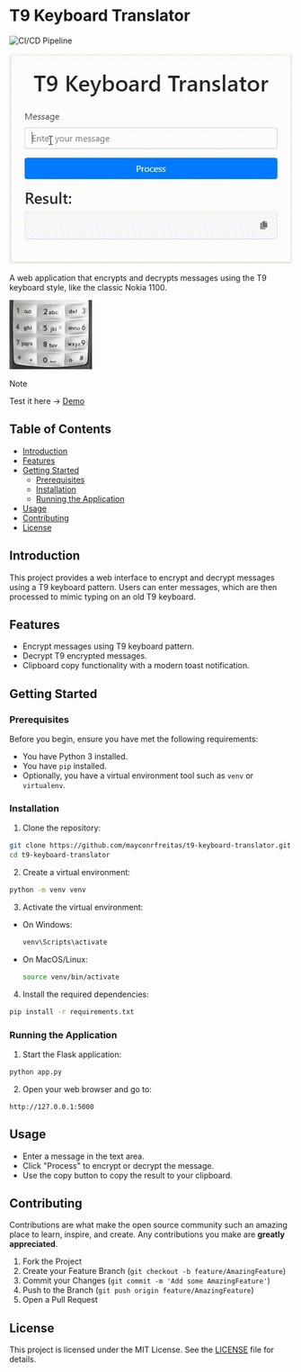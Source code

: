 # T9 Keyboard Translator

![CI/CD Pipeline](https://github.com/mayconrfreitas/t9-keyboard-translator/actions/workflows/master_t9-keyboard-translator.yml/badge.svg)

![Sample GIF](./assets/sample.gif)

A web application that encrypts and decrypts messages using the T9 keyboard style, like the classic Nokia 1100. 

![Keyboard image](./assets/keyboard_image.png)

> [!NOTE]  
> Test it here -> [Demo](https://t9-keyboard-translator.azurewebsites.net/)

## Table of Contents

- [Introduction](#introduction)
- [Features](#features)
- [Getting Started](#getting-started)
  - [Prerequisites](#prerequisites)
  - [Installation](#installation)
  - [Running the Application](#running-the-application)
- [Usage](#usage)
- [Contributing](#contributing)
- [License](#license)

## Introduction

This project provides a web interface to encrypt and decrypt messages using a T9 keyboard pattern. Users can enter messages, which are then processed to mimic typing on an old T9 keyboard.

## Features

- Encrypt messages using T9 keyboard pattern.
- Decrypt T9 encrypted messages.
- Clipboard copy functionality with a modern toast notification.

## Getting Started

### Prerequisites

Before you begin, ensure you have met the following requirements:

- You have Python 3 installed.
- You have `pip` installed.
- Optionally, you have a virtual environment tool such as `venv` or `virtualenv`.

### Installation

1. Clone the repository:

```bash
git clone https://github.com/mayconrfreitas/t9-keyboard-translator.git
cd t9-keyboard-translator
```

2. Create a virtual environment:

```bash
python -m venv venv
```

3. Activate the virtual environment:

- On Windows:
  ```bash
  venv\Scripts\activate
  ```
- On MacOS/Linux:
  ```bash
  source venv/bin/activate
  ```

4. Install the required dependencies:

```bash
pip install -r requirements.txt
```

### Running the Application

1. Start the Flask application:

```bash
python app.py
```

2. Open your web browser and go to:

```
http://127.0.0.1:5000
```

## Usage

- Enter a message in the text area.
- Click "Process" to encrypt or decrypt the message.
- Use the copy button to copy the result to your clipboard.

## Contributing

Contributions are what make the open source community such an amazing place to learn, inspire, and create. Any contributions you make are **greatly appreciated**.

1. Fork the Project
2. Create your Feature Branch (`git checkout -b feature/AmazingFeature`)
3. Commit your Changes (`git commit -m 'Add some AmazingFeature'`)
4. Push to the Branch (`git push origin feature/AmazingFeature`)
5. Open a Pull Request

## License

This project is licensed under the MIT License. See the [LICENSE](LICENSE) file for details.
